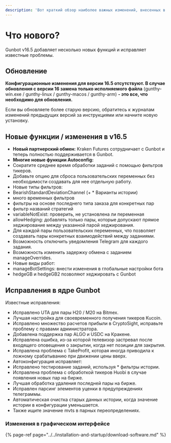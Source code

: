 ```yaml
---
description: 'Вот краткий обзор наиболее важных изменений, внесенных в Gunbot v16.5'
---
```


# Что нового?

Gunbot v16.5 добавляет несколько новых функций и исправляет известные проблемы.

## Обновление

**Конфигурационные изменения для версии 16.5 отсутствуют. В случае обновления с версии 16 замена только исполняемого файла** \(gunthy-win.exe / gunthy-linux / gunthy-macos / gunthy-arm\) **- это все, что необходимо для обновления.** 

Если вы обновляете более старую версию, обратитесь к журналам изменений предыдущих версий за инструкциями или начните новую установку.

## Новые функции / изменения в v16.5

* **Новый партнерский обмен:** Kraken Futures сотрудничает с Gunbot и теперь полностью поддерживается в Gunbot. 
* **Многие новые функции Autoconfig:** 
* Сократите среднее время обработки заданий с помощью фильтров тикеров. 
* Добавьте опцию для сброса пользовательских переменных без необходимости создавать для нее отдельную работу. 
* Новые типы фильтров: 
* BearishStandardDeviationChannel \(+ \* Варианты истории\) 
* много временных фильтров 
* фильтры на основе последнего типа заказа для конкретных пар 
* фильтр названий стратегий 
* variableNotExist: проверить, не установлена ли переменная 
* allowHedging: добавлять только пары, которые допускают прямое хеджирование между указанной парой хеджирования.
* Для каждой пары пользовательских переменных, что позволяет создавать пары конкретных взаимодействий между заданиями. 
* Возможность отключить уведомления Telegram для каждого задания. 
* Возможность изменить задержку обмена с заданием manageOverrides. 
* Новые виды работ: 
* manageBotSettings: внести изменения в глобальные настройки бота 
* hedgeGB и hedgeGB2 позволяют хеджировать с Gunbot

## Исправления в ядре Gunbot 

Известные исправления:

* Исправлено UTA для пары H20 / M20 на Bitmex. 
* Лучшая настройка для своевременного получения тикеров Kucoin. 
* Исправлено множество расчетов прибыли в CryptoSight, исправьте проблему с правами администратора. 
* Добавлена поддержка пар ALGO и USDC на Кракене. 
* Исправлена ошибка, из-за которой телевизор застревал после входящего оповещения о закрытии, когда нет позиции для закрытия. 
* Исправлена проблема с TakeProfit, которая иногда приводила к ложному срабатыванию при движении цены вверх. 
* Автоконфигурация исправляет: 
* Исправлено тестирование заданий, используя \* фильтры истории. 
* Исправлена проблема с обработкой тикеров Huobi в случае появления новых пар на бирже. 
* Лучшая обработка удаления последней пары на бирже. 
* Исправлен парсинг элементов уценки в предупреждениях телеграммы. 
* Автоматическая очистка старых данных истории, когда значение истории в конфигурации уменьшается. 
* Также ищите значение mvts в парных переопределениях.

### Изменения в графическом интерфейсе

{% page-ref page="../../installation-and-startup/download-software.md" %}

